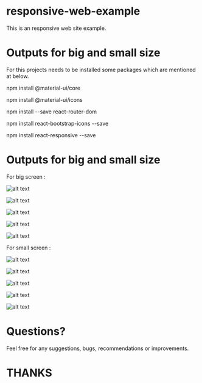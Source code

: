 # responsive-web-example

This is an responsive web site example.  

# Outputs for big and small size

For this projects needs to be installed some packages which are mentioned at below.

npm install @material-ui/core

npm install @material-ui/icons

npm install --save react-router-dom

npm install react-bootstrap-icons --save

npm install react-responsive --save

# Outputs for big and small size

For big screen :

![alt text](./src/outputs/HomePage.jpg)

![alt text](./src/outputs/ListPage.jpg)

![alt text](./src/outputs/ServicePage.jpg)

![alt text](./src/outputs/AboutPage.jpg)

![alt text](./src/outputs/ContactPage.jpg)

For small screen :

![alt text](./src/outputs/HomeSmall.jpg)

![alt text](./src/outputs/ListSmall.jpg)

![alt text](./src/outputs/ServicesSmall.jpg)

![alt text](./src/outputs/AboutSmall.jpg)

![alt text](./src/outputs/ContactSmall.jpg)


# Questions?

Feel free for any suggestions, bugs, recommendations or improvements.

# THANKS
